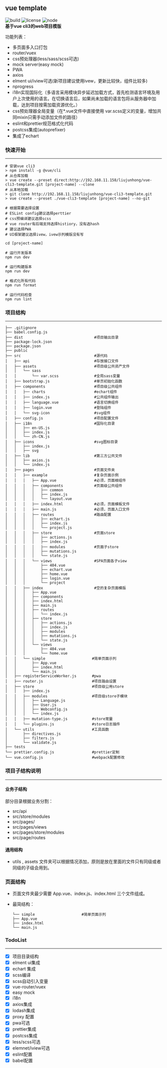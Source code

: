 ## vue template 
![build](https://img.shields.io/badge/build-passing-brightgreen.svg)  ![license](https://img.shields.io/badge/license-MIT-green.svg)  ![node](https://img.shields.io/badge/node%40latest-%3E%3D%208.0.0-brightgreen.svg)  
**基于vue cli3的web项目模版**

功能列表：
+ 多页面多入口打包
+ router/vuex
+ css预处理器(less/sass/scss可选)
+ mock server(easy mock)
+ PWA
+ axios
+ elment ui/iview可选(新项目建议使用ivew，更新比较快，组件比较多)
+ nprogress
+ i18n实现国际化（多语言采用模块异步延迟加载方式，首先检测语言环境及用户上次使用的语言。在切换语言后，如果尚未加载的语言包将从服务器中加载，达到项目按需加载资源优化。）
+ css预处理器全局变量（在*.vue文件中直接使用 var.scss定义的变量，增加共同mixin只需手动添加文件的路径）
+ eslint和prettier规范格式化代码
+ postcss集成(autoprefixer)
+ 集成了echart
### 快速开始
----

````
# 安装vue cli3
> npm install -g @vue/cli
# 从仓库加载
> vue create --preset direct:http://192.168.11.158/liujunhong/vue-cli3-template.git [project-name] --clone
# 从本地加载
> git clone http://192.168.11.158/liujunhong/vue-cli3-template.git
> vue create --preset ./vue-cli3-template [project-name] --no-git

# 根据需要选择设置
# ESLint config建议选择perttier
# css预编译建议选择scss
# vue router有后端支持选择histiory，没有选hash
# 建议选择PWA
# UI框架建议选择ivew，ivew示列模版没有写

cd [project-name]

# 运行开发版本
npm run dev

# 运行构建版本
npm run dev

# 格式化所有代码
npm run format

# 运行代码检查
npm run lint
````

### 项目结构
----
````
├── .gitignore
├── babel.config.js
├── dist                                #项目输出目录
├── package-lock.json
├── package.json
├── public
├── src                                 #源代码
│   ├── api                             #存放接口文件    
│   ├── assets                          #项目级公共资产文件
│   │   └── sass                        
│   │       └── var.scss                #全局sass变量
│   ├── bootstrap.js                    #单页初始化函数
│   ├── components                      #项目级公共组件
│   │   ├── charts                      #echart组件
│   │   ├── index.js                    #公共组件输出
│   │   ├── language.vue                #语言切换组件
│   │   ├── login.vue                   #登陆组件
│   │   └── svg-icon                    #svg组件
│   ├── config.js                       #项目配置文件
│   ├── i18n                            #国际化目录
│   │   ├── en-US.js
│   │   ├── index.js
│   │   └── zh-CN.js
│   ├── icons                           #svg图标目录
│   │   ├── index.js
│   │   ├── svg
│   ├── lib                             #第三方公共文件
│   │   ├── axios.js
│   │   └── index.js
│   ├── pages                           #页面文件夹
│   │   ├── example                     #复杂页面示例   
│   │   │   ├── App.vue                 #必须，页面根组件
│   │   │   ├── components              #页面级公共组件
│   │   │   │   ├── common
│   │   │   │   ├── index.js
│   │   │   │   └── layout.vue
│   │   │   ├── index.html              #必须，页面模板文件
│   │   │   ├── main.js                 #必须，页面入口文件
│   │   │   ├── routes                  #路由配置
│   │   │   │   ├── echart.js
│   │   │   │   ├── index.js
│   │   │   │   └── project.js
│   │   │   ├── store                   #页面store
│   │   │   │   ├── actions.js
│   │   │   │   ├── index.js
│   │   │   │   ├── modules             #页面子store
│   │   │   │   ├── mutations.js
│   │   │   │   └── state.js
│   │   │   └── views                   #SPA页面各子view
│   │   │       ├── 404.vue
│   │   │       ├── echart.vue
│   │   │       ├── home.vue
│   │   │       ├── login.vue
│   │   │       └── project
│   │   ├── index                       #空的复杂页面模版
│   │   │   ├── App.vue
│   │   │   ├── components
│   │   │   ├── index.html
│   │   │   ├── main.js
│   │   │   ├── routes
│   │   │   │   └── index.js
│   │   │   ├── store
│   │   │   │   ├── actions.js
│   │   │   │   ├── index.js
│   │   │   │   ├── modules
│   │   │   │   ├── mutations.js
│   │   │   │   └── state.js
│   │   │   └── views
│   │   │       ├── 404.vue
│   │   │       └── home.vue
│   │   └── simple                     #简单页面示列     
│   │       ├── App.vue
│   │       ├── index.html
│   │       └── main.js
│   ├── registerServiceWorker.js       #pwa
│   ├── router.js                      #项目路由设置
│   ├── store                          #项目级公用store
│   │   ├── index.js
│   │   ├── modules                    #项目级store子模块
│   │   │   ├── Language.js
│   │   │   ├── User.js
│   │   │   ├── Webconfig.js
│   │   │   └── index.js
│   │   ├── mutation-type.js           #store常量
│   │   └── plugins.js                 #store日志插件
│   └── utils                          #工具函数
│       ├── directives.js               
│       ├── filters.js
│       └── validate.js
├── tests
└── prettier.config.js                 #prettier定制
└── vue.config.js                      #webpack配置修改
````

### 项目子结构说明
----

#### 业务子结构

部分目录根据业务分割：

+ src/api
+ src/store/modules
+ src/pages/
+ src/pages/views
+ src/pages/store/modules
+ src/page/routes

#### 通用结构

+ utils , assets 文件夹可以根据情况添加，原则是放在里面的文件只有同级或者同级的子级会用到。

### 页面结构

+ 页面文件夹最少需要 App.vue、index.js、index.html 三个文件组成。
+ 最简结构：
  
  ````
  └── simple                     #简单页面示列     
  ├── App.vue
  ├── index.html
  └── main.js
  ````

### TodoList
----
- [x] 项目目录结构
- [x] elment ui集成
- [x] echart 集成
- [x] scss编译
- [x] scss自动引入变量
- [x] vue-router/vuex
- [x] easy mock
- [x] i18n 
- [x] axios集成
- [x] lodash集成
- [x] proxy 配置
- [x] pwa可选
- [x] prettier集成
- [x] postcss集成
- [x] less/scss可选
- [x] elemnet/iview可选
- [x] eslint配置
- [x] babel配置